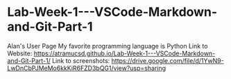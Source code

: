 # Lab-Week-1---VSCode-Markdown-and-Git-Part-1
Alan's User Page
My favorite programming language is Python 
Link to Website: https://atramucsd.github.io/Lab-Week-1---VSCode-Markdown-and-Git-Part-1/
Link to screenshots: https://drive.google.com/file/d/1YwN9-LwDnCbPJMeMo6kkKiR6FZD3bQG1/view?usp=sharing